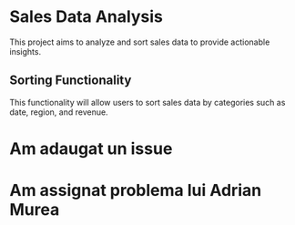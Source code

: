 # Sales Data Analysis 

This project aims to analyze and sort sales data to provide actionable insights. 

## Sorting Functionality 

This functionality will allow users to sort sales data by categories such as date, region, and revenue.

# Am adaugat un issue

# Am assignat problema lui Adrian Murea
